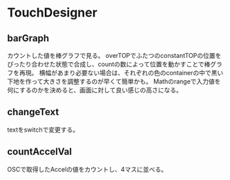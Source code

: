 # TouchDesigner

## barGraph
カウントした値を棒グラフで見る。
overTOPでふたつのconstantTOPの位置をぴったり合わせた状態で合成し、countの数によって位置を動かすことで棒グラフを再現。
横幅があまり必要ない場合は、それぞれの色のcontainerの中で黒い下地を作って大きさを調整するのが早くて簡単かも。
Mathのrangeで入力値を何にするのかを決めると、画面に対して良い感じの高さになる。

## changeText
textをswitchで変更する。

## countAccelVal
OSCで取得したAccelの値をカウントし、4マスに並べる。
